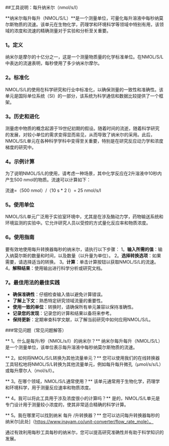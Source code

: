 ##工具说明：每升纳米尔（nmol/s/l）

**纳米尔每升每升（NMOL/S/L）**是一个测量单位，可量化每升溶液中每秒纳莫尔斯物质的流速。该单元在生物化学，药理学和环境科学等领域中特别有用，该领域的浓度和流速的精确测量对于实验和分析至关重要。

### 1。定义
纳米尔是摩尔的十亿分之一，这是一个测量物质量的化学标准单位。在NMOL/S/L中表达的流速表明，每秒使用了多少纳米尔摩尔。

### 2。标准化
NMOL/S/L的使用在科学研究和行业中标准化，以确保测量的一致性和准确性。该单元是国际单位系统（SI）的一部分，该系统为科学通信和数据比较提供了一个框架。

### 3。历史和进化
测量痣中物质的概念起源于19世纪初期的假设。随着时间的流逝，随着科学研究的发展，对较小单位的需求变得显而易见，从而导致了纳米尔的采用。此后，NMOL/S/L单元在各种科学学科中变得至关重要，特别是在研究反应动力学和浓度梯度的研究中。

### 4。示例计算
为了说明NMOL/S/L的使用，请考虑一种场景，其中化学反应在2升溶液中10秒内产生500 nmol的物质。流速可以计算如下：

流速=（500 nmol）/（10 s * 2 l）= 25 nmol/s/l

### 5。使用单位
NMOL/S/L单元广泛用于实验室环境中，尤其是在涉及酶动力学，药物输送系统和环境监测的实验中。它允许研究人员以受控的方式量化反应率和物质浓度。

### 6。使用指南
要有效地使用每升转换器每秒的纳米尔，请执行以下步骤：
1。**输入所需的值**：输入纳莫尔斯的数量和时间，以及数量（以升量为单位）。
2。**选择转换选项**：如果需要，请选择适当的转换。
3。**计算**：单击计算按钮以获取NMOL/S/L的流速。
4。**解释结果**：使用输出进行科学分析或研究文档。

### 7。最佳用法的最佳实践
-  **确保准确性**：仔细检查输入值以避免计算错误。
-  **了解上下文**：熟悉特定研究领域流量的重要性。
-  **使用一致的单位**：转换时，请确保所有单元兼容以保持准确性。
-  **记录您的发现**：记录您的计算和结果以备将来参考。
-  **保持更新**：定期审查科学文献，以了解当前研究中如何应用NMOL/S/L。

###常见问题（常见问题解答）

** 1。什么是每升/秒（NMOL/s/l）的纳米尔？**
纳米尔每升每升（NMOL/S/L）是一个测量单位，该单位表示每升溶液中每秒纳莫尔斯物质的流速。

** 2。如何将NMOL/S/L转换为其他流量单元？**
您可以使用我们的在线转换器工具轻松地将NMOL/S/L转换为其他流量单元，例如每升每升微孔（µmol/s/s/L）或每升摩尔人（mol/s/l）。

** 3。在哪个领域，NMOL/S/L通常使用？**
该单元通常用于生物化学，药理学和环境科学，用于测量反应速率和物质浓度。

** 4。我可以将此工具用于涉及浓度很小的计算吗？**
是的，NMOL/S/L单元是专门设计用于测量较小浓度的，使其非常适合精确的科学计算。

** 5。我在哪里可以找到纳米 每升 /升转换器？**
您可以访问每升转换器每秒的纳米尔[此处]（https://www.inayam.co/unit-converter/flow_rate_mole）。

通过有效利用每秒工具每秒的纳米尔，您可以提高研究准确性并有助于科学知识的发展。